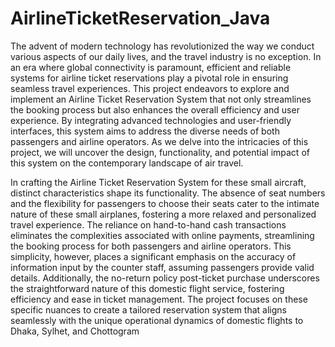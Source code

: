 # AirlineTicketReservation_Java
The advent of modern technology has revolutionized the way we conduct various aspects of our daily lives, and the travel industry is no exception. In an era where global connectivity is paramount, efficient and reliable systems for airline ticket reservations play a pivotal role in ensuring seamless travel experiences. This project endeavors to explore and implement an Airline Ticket Reservation System that not only streamlines the booking process but also enhances the overall efficiency and user experience. By integrating advanced technologies and user-friendly interfaces, this system aims to address the diverse needs of both passengers and airline operators. As we delve into the intricacies of this project, we will uncover the design, functionality, and potential impact of this system on the contemporary landscape of air travel.

In crafting the Airline Ticket Reservation System for these small aircraft, distinct characteristics shape its functionality. The absence of seat numbers and the flexibility for passengers to choose their seats cater to the intimate nature of these small airplanes, fostering a more relaxed and personalized travel experience. The reliance on hand-to-hand cash transactions eliminates the complexities associated with online payments, streamlining the booking process for both passengers and airline operators. This simplicity, however, places a significant emphasis on the accuracy of information input by the counter staff, assuming passengers provide valid details. Additionally, the no-return policy post-ticket purchase underscores the straightforward nature of this domestic flight service, fostering efficiency and ease in ticket management. The project focuses on these specific nuances to create a tailored reservation system that aligns seamlessly with the unique operational dynamics of domestic flights to Dhaka, Sylhet, and Chottogram
